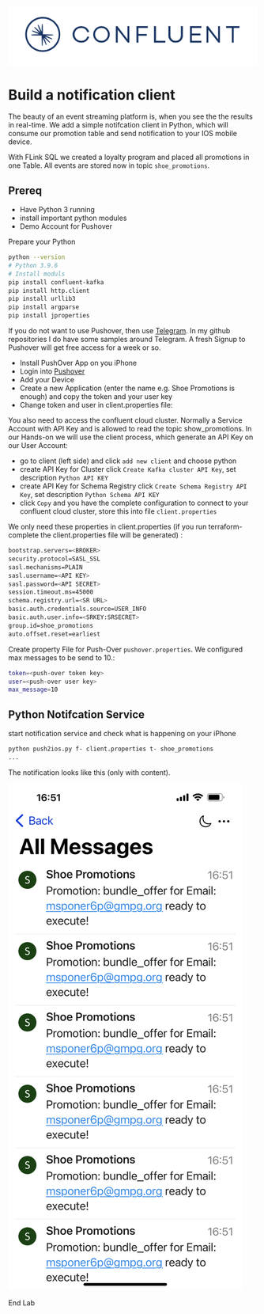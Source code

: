 ![image](terraform/img/confluent-logo-300-2.png)

# Build a notification client 
The beauty of an event streaming platform is, when you see the the results in real-time.
We add a simple notifcation client in Python, which will consume our promotion table and send notification to your IOS mobile device.

With FLink SQL we created a loyalty program and placed all promotions in one Table.
All events are stored now in topic `shoe_promotions`.

## Prereq
- Have Python 3 running
- install important python modules
- Demo Account for Pushover

Prepare your Python
```bash
python --version
# Python 3.9.6
# Install moduls
pip install confluent-kafka
pip install http.client
pip install urllib3
pip install argparse
pip install jproperties
```

If you do not want to use Pushover, then use [Telegram](https://github.com/ora0600/apache-kafka-as-a-service-by-confluent/tree/master/webinar1). In my github repositories I do have some samples around Telegram. A fresh Signup to Pushover will get free access for a week or so.

* Install PushOver App on you iPhone
* Login into [Pushover](https://pushover.net/login)
* Add your Device
* Create a new Application (enter the name e.g. Shoe Promotions is enough) and copy the token and your user key
* Change token and user in client.properties file:

You also need to access the confluent cloud cluster. Normally a Service Account with API Key and is allowed to read  the topic show_promotions. In our Hands-on we will use the client process, which generate an API Key on our User Account:
* go to client (left side) and click `add new client` and choose python
* create API Key for Cluster click `Create Kafka cluster API Key`, set description `Python API KEY`
* create API Key for Schema Registry click `Create Schema Registry API Key`, set description `Python Schema API KEY`
* click `Copy` and you have the complete configuration to connect to your confluent cloud cluster, store this into file `client.properties`

We only need these properties in client.properties (if you run terraform-complete the client.properties file will be generated) :
```bash
bootstrap.servers=<BROKER>
security.protocol=SASL_SSL
sasl.mechanisms=PLAIN
sasl.username=<API KEY>
sasl.password=<API SECRET>
session.timeout.ms=45000
schema.registry.url=<SR URL>
basic.auth.credentials.source=USER_INFO
basic.auth.user.info=<SRKEY:SRSECRET>
group.id=shoe_promotions
auto.offset.reset=earliest
```

Create property File for Push-Over `pushover.properties`. We configured max messages to be send to 10.:
```bash
token=<push-over token key>
user=<push-over user key>
max_message=10
```

## Python Notifcation Service
start notification service and check what is happening on your iPhone
```bash
python push2ios.py f- client.properties t- shoe_promotions
...
```

The notification looks like this (only with content).

![image](terraform/img/notification_iphone.png)

End Lab
